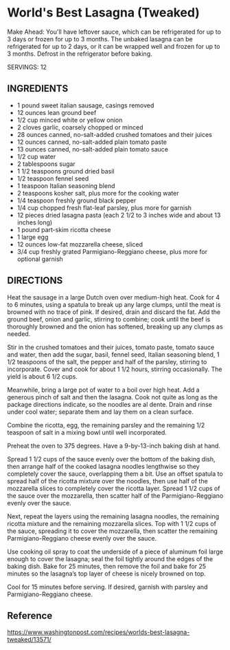 # World's Best Lasagna (Tweaked)

Make Ahead: You'll have leftover sauce, which can be refrigerated for up to 3 days or frozen for up to 3 months. The unbaked lasagna can be refrigerated for up to 2 days, or it can be wrapped well and frozen for up to 3 months. Defrost in the refrigerator before baking.

SERVINGS: 12
 
## INGREDIENTS
* 1 pound sweet italian sausage, casings removed
* 12 ounces lean ground beef
* 1/2 cup minced white or yellow onion
* 2 cloves garlic, coarsely chopped or minced
* 28 ounces canned, no-salt-added crushed tomatoes and their juices
* 12 ounces canned, no-salt-added plain tomato paste
* 13 ounces canned, no-salt-added plain tomato sauce
* 1/2 cup water
* 2 tablespoons sugar
* 1 1/2 teaspoons ground dried basil
* 1/2 teaspoon fennel seed
* 1 teaspoon Italian seasoning blend
* 2 teaspoons kosher salt, plus more for the cooking water
* 1/4 teaspoon freshly ground black pepper
* 1/4 cup chopped fresh flat-leaf parsley, plus more for garnish
* 12 pieces dried lasagna pasta (each 2 1/2 to 3 inches wide and about 13 inches long)
* 1 pound part-skim ricotta cheese
* 1 large egg
* 12 ounces low-fat mozzarella cheese, sliced
* 3/4 cup freshly grated Parmigiano-Reggiano cheese, plus more for optional garnish

## DIRECTIONS

Heat the sausage in a large Dutch oven over medium-high heat. Cook for 4 to 6 minutes, using a spatula to break up any large clumps, until the meat is browned with no trace of pink. If desired, drain and discard the fat. Add the ground beef, onion and garlic, stirring to combine; cook until the beef is thoroughly browned and the onion has softened, breaking up any clumps as needed.

Stir in the crushed tomatoes and their juices, tomato paste, tomato sauce and water, then add the sugar, basil, fennel seed, Italian seasoning blend, 1 1/2 teaspoons of the salt, the pepper and half of the parsley, stirring to incorporate. Cover and cook for about 1 1/2 hours, stirring occasionally. The yield is about 6 1/2 cups.

Meanwhile, bring a large pot of water to a boil over high heat. Add a generous pinch of salt and then the lasagna. Cook not quite as long as the package directions indicate, so the noodles are al dente. Drain and rinse under cool water; separate them and lay them on a clean surface.

Combine the ricotta, egg, the remaining parsley and the remaining 1/2 teaspoon of salt in a mixing bowl until well incorporated.

Preheat the oven to 375 degrees. Have a 9-by-13-inch baking dish at hand.

Spread 1 1/2 cups of the sauce evenly over the bottom of the baking dish, then arrange half of the cooked lasagna noodles lengthwise so they completely cover the sauce, overlapping them a bit. Use an offset spatula to spread half of the ricotta mixture over the noodles, then use half of the mozzarella slices to completely cover the ricotta layer. Spread 1 1/2 cups of the sauce over the mozzarella, then scatter half of the Parmigiano-Reggiano evenly over the sauce.

Next, repeat the layers using the remaining lasagna noodles, the remaining ricotta mixture and the remaining mozzarella slices. Top with 1 1/2 cups of the sauce, spreading it to cover the mozzarella, then scatter the remaining Parmigiano-Reggiano cheese evenly over the sauce.

Use cooking oil spray to coat the underside of a piece of aluminum foil large enough to cover the lasagna; seal the foil tightly around the edges of the baking dish. Bake for 25 minutes, then remove the foil and bake for 25 minutes so the lasagna’s top layer of cheese is nicely browned on top.

Cool for 15 minutes before serving. If desired, garnish with parsley and Parmigiano-Reggiano cheese.

## Reference
https://www.washingtonpost.com/recipes/worlds-best-lasagna-tweaked/13571/